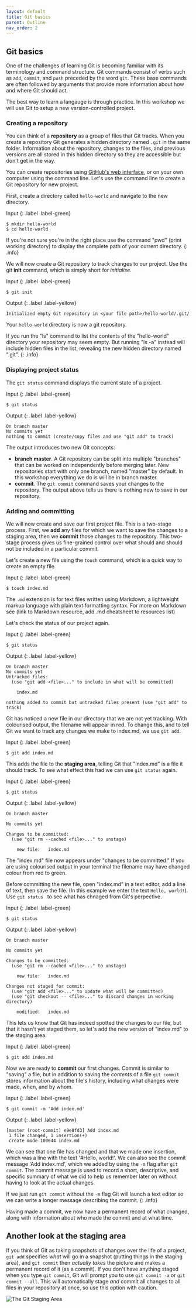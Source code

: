 ```yaml
---
layout: default
title: Git basics
parent: Outline
nav_order: 2
---
```


## Git basics

One of the challenges of learning Git is becoming familiar with its terminology and command structure. Git commands consist of verbs such as `add`, `commit`, and `push` preceded by the word `git`.  These base commands are often followed by arguments that provide more information about how and where Git should act.

The best way to learn a langauge is through practice.  In this workshop we will use Git to setup a new version-controlled project.

### Creating a repository

You can think of a **repository** as a group of files that Git tracks.  When you create a repository Git generates a hidden directory named `.git` in the same folder. Information about the repository, changes to the files, and previous versions are all stored in this hidden directory so they are accessible but don't get in the way.

You can create repositories using [GitHub's web interface](https://github.com/new), or on your own computer using the command line.  Let's use the command line to create a Git repository for new project.

First, create a directory called `hello-world` and navigate to the new directory.

Input
{: .label .label-green}
~~~
$ mkdir hello-world
$ cd hello-world
~~~

If you're not sure you're in the right place use the command "pwd" (print working directory) to display the complete path of your current directory.
{: .info}

We will now create a Git repository to track changes to our project.  Use the git **init** command, 
which is simply short for *initialise*.

Input
{: .label .label-green}
~~~
$ git init
~~~
Output
{: .label .label-yellow}
~~~
Initialized empty Git repository in <your file path>/hello-world/.git/
~~~

Your `hello-world` directory is now a git repository. 

If you run the "ls" command to list the contents of the "hello-world" 
directory your repository may seem empty.  But running "ls -a" instead will include hidden files in the list, revealing the new hidden directory named ".git".
{: .info}


### Displaying project status

The `git status` command displays the current state of a project.

Input
{: .label .label-green}
~~~
$ git status
~~~

Output
{: .label .label-yellow}
~~~
On branch master
No commits yet
nothing to commit (create/copy files and use "git add" to track)
~~~

The output introduces two new Git concepts:
- **branch master**. A Git repository can be split into multiple "branches" that can be worked on independently before merging later. New repositories start with only one branch, named "master" by default. In this workshop everything we do is will be in branch master.
- **commit**. The `git commit` command saves your changes to the repository. The output above tells us there is nothing new to save in our repository.


### Adding and committing

We will now create and save our first project file. This is a two-stage process. First, we **add** any files for which 
we want to save the changes to a staging area, then we **commit** those changes to the repository. This two-stage 
process gives us fine-grained control over what should and should not be included in a particular commit.

Let's create a new file using the `touch` command, which is a quick way to create an empty file.

Input
{: .label .label-green}
~~~
$ touch index.md
~~~


The `.md` extension is for text files written using Markdown, a lightweight markup language with plain text formatting syntax. For more on Markdown see (link to Markdown resource, add .md cheatsheet to resources list)

Let's check the status of our project again.

Input
{: .label .label-green}
~~~
$ git status
~~~

Output
{: .label .label-yellow}
~~~
On branch master
No commits yet
Untracked files:
  (use "git add <file>..." to include in what will be committed)

    index.md

nothing added to commit but untracked files present (use "git add" to track)
~~~

Git has noticed a new file in our directory that we are not yet tracking. With colourised 
output, the filename will appear in red. To change this, and to tell Git we want to track any changes we make to 
index.md, we use `git add`.

Input
{: .label .label-green}
~~~
$ git add index.md
~~~


This adds the file to the **staging area**, telling Git that "index.md" is a file it should track. To see what effect this had we can use `git status` again.

Input
{: .label .label-green}
~~~
$ git status
~~~

Output
{: .label .label-yellow}
~~~
On branch master

No commits yet

Changes to be committed:
  (use "git rm --cached <file>..." to unstage)

    new file:   index.md
~~~


The "index.md" file now appears under "changes to be committed."  If you are using colourised output in your terminal the filename may have changed colour from red to green.

Before committing the new file, open "index.md" in a text editor, add a line of text, then save the file. (In this example we enter the text `Hello, world!`). Use `git status ` to see what has chnaged from Git's perpective.

Input
{: .label .label-green}
~~~
$ git status
~~~

Output
{: .label .label-yellow}
~~~
On branch master

No commits yet

Changes to be committed:
  (use "git rm --cached <file>..." to unstage)

	new file:   index.md

Changes not staged for commit:
  (use "git add <file>..." to update what will be committed)
  (use "git checkout -- <file>..." to discard changes in working directory)

	modified:   index.md
~~~


This lets us know that Git has indeed spotted the changes to our file, but that it hasn't yet staged them, so let's add 
the new version of "index.md" to the staging area.

Input
{: .label .label-green}
~~~
$ git add index.md
~~~


Now we are ready to  **commit** our first changes. Commit is similar to "saving" a file, but in addition to saving the _contents_ of a file `git commit` stores information about the file's history, including what changes were made, when, and by whom.

Input
{: .label .label-green}
~~~
$ git commit -m 'Add index.md'
~~~

Output
{: .label .label-yellow}
~~~
[master (root-commit) e9e8fd3] Add index.md
 1 file changed, 1 insertion(+)
 create mode 100644 index.md
~~~


We can see that one file has changed and that we made one insertion, which was a line with the text '#Hello, world!'. 
We can also see the commit message 'Add index.md', which we added by using the `-m` flag after `git commit`.
The commit message is used to record a short, descriptive, and specific summary of what we did to help us remember later on without having to look at the actual changes.

If we just run `git commit` without the `-m` flag Git will launch a text editor so we can write a longer message describing the commit.
{: .info}

Having made a commit, we now have a permanent record of what changed,
along with information about who made the commit and at what time.

## Another look at the staging area

If you think of Git as taking snapshots of changes over the life of a project, `git add` specifies *what* will go in a snapshot (putting things in the staging area), and `git commit` then *actually takes* the picture and makes a permanent record of it (as a commit). If you don't have anything staged when you type `git commit`, Git will prompt you to use `git commit -a` or `git commit --all`.  This will automatically stage *and* commit all changes to all files in your repository at once, so use this option with caution. 

![The Git Staging Area](figures/git_staging_area.svg)

